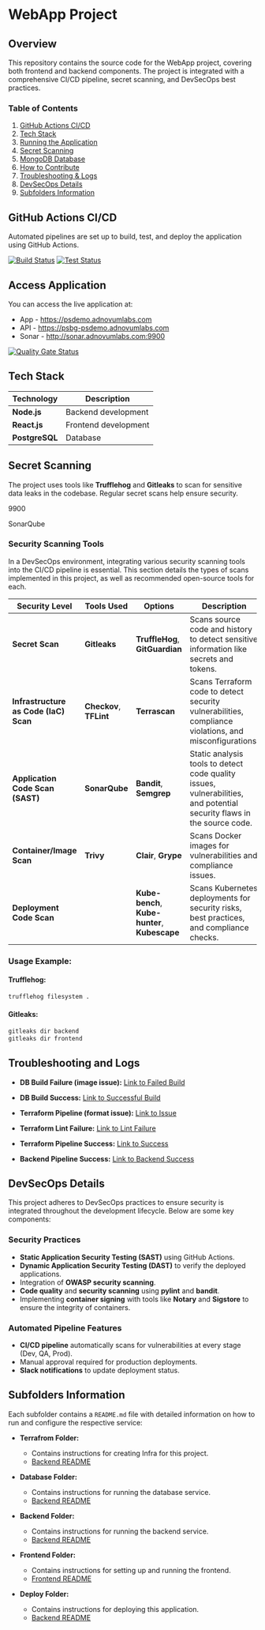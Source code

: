 # **WebApp Project**

## **Overview**
This repository contains the source code for the WebApp project, covering both frontend and backend components. The project is integrated with a comprehensive CI/CD pipeline, secret scanning, and DevSecOps best practices.

### **Table of Contents**
1. [GitHub Actions CI/CD](#github-actions-cicd)
2. [Tech Stack](#tech-stack)
3. [Running the Application](#running-the-application)
4. [Secret Scanning](#secret-scanning)
5. [MongoDB Database](#mongodb-database)
6. [How to Contribute](#how-to-contribute)
7. [Troubleshooting & Logs](#troubleshooting-and-logs)
8. [DevSecOps Details](#devsecops-details)
9. [Subfolders Information](#subfolders-information)

## **GitHub Actions CI/CD**
Automated pipelines are set up to build, test, and deploy the application using GitHub Actions.

[![Build Status](https://github.com/makwanji/webapp/workflows/Build/badge.svg)](https://github.com/makwanji/webapp/actions)
[![Test Status](https://github.com/makwanji/webapp/workflows/Test/badge.svg)](https://github.com/makwanji/webapp/actions)

## **Access Application**
You can access the live application at:
- App - https://psdemo.adnovumlabs.com
- API - https://psbg-psdemo.adnovumlabs.com
- Sonar - http://sonar.adnovumlabs.com:9900

[![Quality Gate Status](http://sonar.adnovumlabs.com:9900/api/project_badges/measure?project=frontend&metric=alert_status&token=sqb_44ee4c94b2a9b555a6a72ef8dfdd14a5aeacfa20)](http://sonar.adnovumlabs.com:9900/dashboard?id=frontend)

## **Tech Stack**

| Technology         | Description                                      |
|--------------------|--------------------------------------------------|
| **Node.js**         | Backend development                              |
| **React.js**        | Frontend development                             |
| **PostgreSQL**      | Database                                         |

## **Secret Scanning**

The project uses tools like **Trufflehog** and **Gitleaks** to scan for sensitive data leaks in the codebase. Regular secret scans help ensure security.


9900

SonarQube

### **Security Scanning Tools**

In a DevSecOps environment, integrating various security scanning tools into the CI/CD pipeline is essential. This section details the types of scans implemented in this project, as well as recommended open-source tools for each.

| **Security Level**                    | **Tools Used** | **Options**                                            | **Description**                                                                 |
|----------------------------------     |------------------------------------------------------ |------------------------------------------------------|---------------------------------------------------------------------------------|
| **Secret Scan**                       | **Gitleaks** | **TruffleHog**, **GitGuardian**        | Scans source code and history to detect sensitive information like secrets and tokens. |
| **Infrastructure as Code (IaC) Scan** | **Checkov**, **TFLint**                |  **Terrascan**               | Scans Terraform code to detect security vulnerabilities, compliance violations, and misconfigurations. |
| **Application Code Scan (SAST)**      | **SonarQube**| **Bandit**, **Semgrep**               | Static analysis tools to detect code quality issues, vulnerabilities, and potential security flaws in the source code. |
| **Container/Image Scan**              | **Trivy**| **Clair**, **Grype**                      | Scans Docker images for vulnerabilities and compliance issues.                   |
| **Deployment Code Scan**              |        | **Kube-bench**, **Kube-hunter**, **Kubescape**       | Scans Kubernetes deployments for security risks, best practices, and compliance checks. |

### **Usage Example:**

#### **Trufflehog:**
```bash
trufflehog filesystem .
```

#### **Gitleaks:**
```bash
gitleaks dir backend
gitleaks dir frontend
```


## **Troubleshooting and Logs**

- **DB Build Failure (image issue):**
  [Link to Failed Build](https://github.com/makwanji/webapp/actions/runs/11266635667)

- **DB Build Success:**
  [Link to Successful Build](https://github.com/makwanji/webapp/actions/runs/11266665893)

- **Terraform Pipeline (format issue):**
  [Link to Issue](https://github.com/makwanji/webapp/actions/runs/11266909631/job/31331167223)

- **Terraform Lint Failure:**
  [Link to Lint Failure](https://github.com/makwanji/webapp/actions/runs/11266953941/job/31331277207)

- **Terraform Pipeline Success:**
  [Link to Success](https://github.com/makwanji/webapp/actions/runs/11267320663)

- **Backend Pipeline Success:**
  [Link to Backend Success](https://github.com/makwanji/webapp/actions/runs/11285511809)

## **DevSecOps Details**
This project adheres to DevSecOps practices to ensure security is integrated throughout the development lifecycle. Below are some key components:

### **Security Practices**
- **Static Application Security Testing (SAST)** using GitHub Actions.
- **Dynamic Application Security Testing (DAST)** to verify the deployed applications.
- Integration of **OWASP security scanning**.
- **Code quality** and **security scanning** using **pylint** and **bandit**.
- Implementing **container signing** with tools like **Notary** and **Sigstore** to ensure the integrity of containers.

### **Automated Pipeline Features**
- **CI/CD pipeline** automatically scans for vulnerabilities at every stage (Dev, QA, Prod).
- Manual approval required for production deployments.
- **Slack notifications** to update deployment status.

## **Subfolders Information**
Each subfolder contains a `README.md` file with detailed information on how to run and configure the respective service:

- **Terrafrom Folder:**
   - Contains instructions for creating Infra for this project.
   - [Backend README](terrafrom/README.md)

- **Database Folder:**
   - Contains instructions for running the database service.
   - [Backend README](database/README.md)

- **Backend Folder:**
   - Contains instructions for running the backend service.
   - [Backend README](backend/README.md)

- **Frontend Folder:**
   - Contains instructions for setting up and running the frontend.
   - [Frontend README](frontend/README.md)

- **Deploy Folder:**
   - Contains instructions for deploying this application.
   - [Backend README](deploy/README.md)

